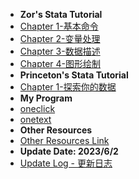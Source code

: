 * **Zor's Stata Tutorial**
* [Chapter 1-基本命令](docs/chapter-1.md)
* [Chapter 2-变量处理](docs/chapter-2.md)
* [Chapter 3-数据描述](docs/chapter-3.md)
* [Chapter 4-图形绘制](docs/chapter-4.md)
* **Princeton's Stata Tutorial**
* [Chapter 1-探索你的数据](docs/chapter-5.md)
* **My Program**
* [oneclick](docs/myado/oneclick.md)
* [onetext](docs/myado/onetext.md)
* **Other Resources**
* [Other Resources Link](docs/otherpage.md)
* **Update Date: 2023/6/2**
* [Update Log - 更新日志](docs/log.md)
